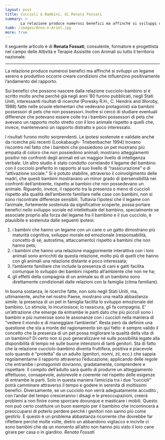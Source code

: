 ```yaml
---
layout: post
title: Cuccioli & Bambini, di Renata Fossati
summary: >
       La relazione produce numerosi benefici ma affinché si sviluppi un legame sereno e produttivo occorre creare condizioni che influenzino positivamente l’andamento del rapporto.
tumb: /images/Anna-e-Ariel.jpg
more: true
---
```

Il seguente articolo è di **Renata Fossati**, consulente, formatore e progettista nel campo delle Attività e Terapie Assistite con Animali su tutto il territorio nazionale.

<hr>

La relazione produce numerosi benefici ma affinché si sviluppi un legame sereno e produttivo occorre creare condizioni che influenzino positivamente l’andamento del rapporto.

Sui benefici che possono nascere dalla relazione cucciolo-bambino si è scritto molto anche perché già negli anni ’80 furono pubblicati, negli Stati Uniti, interessanti risultati di ricerche (Poresky R.H., C. Hendrix and Woroby, 1988) fatte nelle scuole elementari che vedevano protagonisti sia bambini possessori di pets che non possessori. Inoltre si cercò di studiare eventuali differenze che potevano essere colte tra i bambini possessori di pets che avevano un rapporto molto stretto con il loro animale rispetto a quelli che, invece, mantenevano un rapporto distratto e poco interessato.

I risultati furono molto sorprendenti. Le ipotesi sostenute e validate anche da ricerche più recenti (Lookabaugh- Triebenbacher 1994) trovano riscontro nel fatto che i bambini che possiedono un pet mostrano più empatia di coloro che non possiedono animali; mostrano atteggiamenti positivi nei confronti degli animali ed un maggior livello di intelligenza verbale. Un altro studio è stato condotto correlando il legame del bambino con il cucciolo preferito in rapporto al suo livello di “rassicurazione” e di “attivazione sociale.” Si è potuto stabilire, attraverso il coinvolgimento delle madri, che questi bambini mostravano un minor grado di ipersensibilità nei confronti dell’ambiente, rispetto ai bambini che non possedevano un animale. Riguardo, invece, il rapporto tra la presenza o meno di cuccioli rispetto alla qualità dell’ambiente familiare nelle case con bambini, non si sono riscontrate differenze sensibili. Tuttavia l’ipotesi che il legame con l’animale, fortemente sostenuta da significative scoperte, possa portare benefici nello sviluppo sociale ed intellettuale del bambino, specialmente se associate proprio alla forza del legame fra il bambino e il suo cucciolo, è plausibile e sostenuta dalle seguenti ipotesi:

1. i bambini che hanno un legame con un cane o un gatto dimostrano più maturità cognitiva, sviluppo morale ed emozionale (responsabilità, concetto di sé, autostima, attaccamento) rispetto a bambini che non hanno pets;
2. i bambini che hanno una relazione maggiormente interattiva con i loro animali sono arricchiti da questa relazione, molto più di quelli che hanno con gli animali una relazione distante e poco interessata;
3. l’ambiente familiare che include la presenza di cani e gatti facilita comunque lo sviluppo dei bambini rispetto all’ambiente che non ne ha;
4. gli effetti della compagnia di un animale su di un bambino sono direttamente condizionati dalle relazioni con la famiglia (clima familiare).

In buona sostanza, le ricerche fatte, non solo negli Stati Uniti, ma, ultimamente, anche nel nostro Paese, mostrano una realtà abbastanza simile: la presenza di un pet in famiglia facilita lo sviluppo emozionale del bambino. Lo stimola; lo incuriosisce; lo rassicura, gli fa compagnia. E’ un’attrazione che emerge da entrambe le parti dato che più piccoli sono i bambini e più numerose sono le assonanze con i cuccioli nella maniera di “vedere il mondo e di maneggiare l’ambiente”. Resta però da definire una questione che sta a monte del ragionamento sin qui fatto: è sempre valido il concetto che la presenza di un pet possa migliorare la qualità della vita di un bambino? Di certo non si può generalizzare né sulle possibilità legate alla disponibilità di tempo né sulle buone intenzioni di tanti genitori. Sta di fatto che la relazione cucciolo-bambino diventa fruttifera, positiva e piacevole solo quando è “protetta” da un adulto (genitori, nonni, zii, ecc.) che sappia regolamentarne il rapporto attraverso l’educazione; applicando delle regole che entrambe i protagonisti dovranno, gradatamente, comprendere e rispettare. Il compito dell’adulto sarà quello di produrre un atteggiamento affettuoso, consapevole, autorevole e coerente nel rispetto delle esigenze di entrambe le parti. Solo in questa maniera l’amicizia tra i due “cuccioli” potrà camminare attraverso il tempo e godere in serenità di moltissimi benefici. Diversamente, se un cucciolo non verrà adeguatamente accudito , con l’andar del tempo cresceranno i disagi e le preoccupazioni, creerà problemi a non finire come sporcare dovunque e masticare i mobili. Questo non può certo costituire un buon esempio per il bambino che incomincerà a preoccuparsi di poterlo perdere perché i genitori non sanno più come gestirlo. E questo è un problema abbastanza ricorrente che dovrebbe far riflettere perché molte volte, dietro un abbandono vigliacco e incivile ci sono bambini che da un momento all’altro non hanno più visto il loro cane girare per casa o in giardino.
<cite>
  Renata Fossati
</cite>
